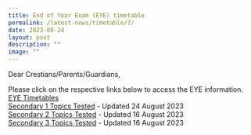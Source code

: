 ```yaml
---
title: End of Year Exam (EYE) timetable
permalink: /latest-news/timetable/7/
date: 2023-08-24
layout: post
description: ""
image: ""
---
```

Dear Crestians/Parents/Guardians,

Please click on the respective links below to access the EYE information.<br>
[EYE Timetables](/files/Exam/2023/2023%20eoy%20exam%20timetable.pdf)<br>
[Secondary 1 Topics Tested](/files/Exam/2023/2023%20eoy%20exam_sec%201_topics_skills%20to%20be%20tested%20updated%2024%20aug.pdf) - Updated 24 August 2023<br>
[Secondary 2 Topics Tested](/files/Exam/2023/2023%20eoy%20exam_sec%202_topics_skills%20to%20be%20tested.pdf)  - Updated 16 August 2023<br>
[Secondary 3 Topics Tested](/files/Exam/2023/2023%20eoy%20exam_sec%203_topics_skills%20to%20be%20tested.pdf)  - Updated 16 August 2023<br>